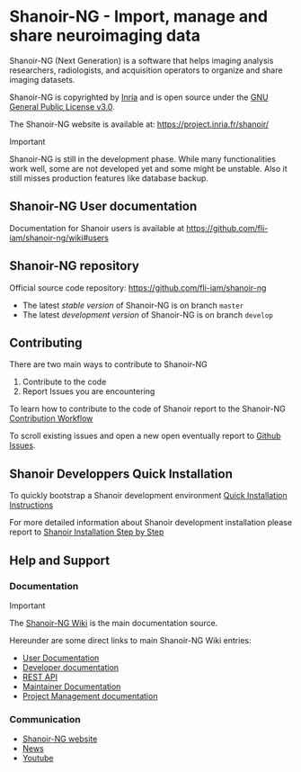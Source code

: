 # Shanoir-NG - Import, manage and share neuroimaging data

Shanoir-NG (Next Generation) is a software that helps imaging
analysis researchers, radiologists, and acquisition operators to organize 
and share imaging datasets. 

Shanoir-NG is copyrighted by [Inria](https://www.inria.fr/) and is open source under 
the [GNU General Public License v3.0](LICENSE). 

The Shanoir-NG website is available at:  https://project.inria.fr/shanoir/

>[!Important]
> Shanoir-NG is still in the development phase. 
> While many functionalities work well, some are not developed yet 
> and some might be unstable. 
> Also it still misses production features like database backup.

## Shanoir-NG User documentation
Documentation for Shanoir users is available at https://github.com/fli-iam/shanoir-ng/wiki#users

## Shanoir-NG repository
Official source code repository: https://github.com/fli-iam/shanoir-ng

* The latest _stable version_ of Shanoir-NG is on branch `master` 
* The latest _development version_ of Shanoir-NG is on branch `develop` 

## Contributing 

There are  two main ways to contribute to Shanoir-NG 
1. Contribute to the code
2. Report Issues you are encountering 

To learn how to contribute to the code of Shanoir report to the Shanoir-NG 
[Contribution Workflow](https://github.com/fli-iam/shanoir-ng/wiki/Contribution-Workflow)

To scroll existing issues and open a new open eventually report to [Github Issues](https://github.com/fli-iam/shanoir-ng/issues). 

## Shanoir Developpers Quick Installation
To quickly bootstrap a Shanoir development environment 
[Quick Installation Instructions](https://github.com/alexpron/shanoir-ng/wiki/Quick-Installation)

For more detailed information about Shanoir development installation 
please report to [Shanoir Installation Step by Step](https://github.com/alexpron/shanoir-ng/wiki/Developper-Installation-Step-by-Step)

## Help and Support

### Documentation

>[!Important]
>The [Shanoir-NG Wiki](https://github.com/fli-iam/shanoir-ng/wiki) is 
>the main documentation source. 

Hereunder are some direct links to 
main Shanoir-NG Wiki entries:
   + [User Documentation](https://github.com/alexpron/shanoir-ng/wiki/Shanoir-Users-Documentation)
   + [Developer documentation](https://github.com/alexpron/shanoir-ng/wiki/Shanoir-Developers-Documentation)
   + [REST API](https://github.com/alexpron/shanoir-ng/wiki/shanoir-REST-apis-doc)
   + [Maintainer Documentation](https://github.com/alexpron/shanoir-ng/wiki/Shanoir-Maintainer-Documentation)
   + [Project Management documentation](https://github.com/alexpron/shanoir-ng/wiki/Shanoir-Project-Management-Documentation)
   
     
### Communication
+ [Shanoir-NG website](https://project.inria.fr/shanoir/) 
+ [News](https://project.inria.fr/shanoir/news/)  
+ [Youtube](https://www.youtube.com/watch?v=_Lpb3Pvw6e8)




